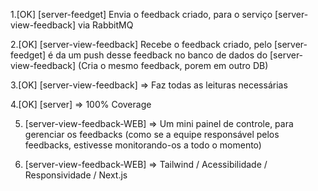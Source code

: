 1.[OK] [server-feedget] Envia o feedback criado, para o serviço [server-view-feedback] via RabbitMQ

2.[OK] [server-view-feedback] Recebe o feedback criado, pelo [server-feedget] é da um push desse feedback no banco de dados do [server-view-feedback] (Cria o mesmo feedback, porem em outro DB)

3.[OK] [server-view-feedback] => Faz todas as leituras necessárias

4.[OK] [server] => 100% Coverage

5. [server-view-feedback-WEB] => Um mini painel de controle, para gerenciar os feedbacks (como se a equipe responsável pelos feedbacks, estivesse monitorando-os a todo o momento)

6. [server-view-feedback-WEB] => Tailwind / Acessibilidade / Responsividade / Next.js
